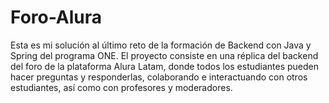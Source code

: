 # Foro-Alura
Esta es mi solución al último reto de la formación de Backend con Java y Spring del programa ONE. El proyecto consiste en una réplica del backend del foro de la plataforma Alura Latam, donde todos los estudiantes pueden hacer preguntas y responderlas, colaborando e interactuando con otros estudiantes, así como con profesores y moderadores.
